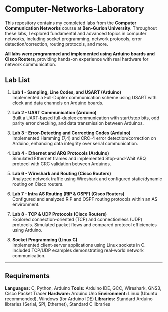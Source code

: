 # Computer-Networks-Laboratory
This repository contains my completed labs from the **Computer Communication Networks** course at **Ben-Gurion University**. Throughout these labs, I explored fundamental and advanced topics in computer networks, including socket programming, network protocols, error detection/correction, routing protocols, and more.

**All labs were programmed and implemented using Arduino boards and Cisco Routers**, providing hands-on experience with real hardware for network communication.

## Lab List

1. **Lab 1 - Sampling, Line Codes, and USART (Arduino)**  
   Implemented a Full-Duplex communication scheme using USART with clock and data channels on Arduino boards.

2. **Lab 2 - UART Communication (Arduino)**  
   Built a UART-based full-duplex communication with start/stop bits, odd parity error checking, and data transmission between Arduinos.

3. **Lab 3 - Error-Detecting and Correcting Codes (Arduino)**  
   Implemented Hamming (7,4) and CRC-4 error detection/correction on Arduino, enhancing data integrity over serial communication.

4. **Lab 4 - Ethernet and ARQ Protocols (Arduino)**  
   Simulated Ethernet frames and implemented Stop-and-Wait ARQ protocol with CRC validation between Arduinos.

5. **Lab 6 - Wireshark and Routing (Cisco Routers)**  
   Analyzed network traffic using Wireshark and configured static/dynamic routing on Cisco routers.

6. **Lab 7 - Intra AS Routing (RIP & OSPF) (Cisco Routers)**  
   Configured and analyzed RIP and OSPF routing protocols within an AS environment.

7. **Lab 8 - TCP & UDP Protocols (Cisco Routers)**  
   Explored connection-oriented (TCP) and connectionless (UDP) protocols. Simulated packet flows and compared protocol efficiencies using Arduino.

8. **Socket Programming (Linux C)**  
   Implemented client-server applications using Linux sockets in C. Included TCP/UDP examples demonstrating real-world network communication.

---

## Requirements
**Languages:** C, Python, Arduino
**Tools:** Arduino IDE, GCC, Wireshark, GNS3, Cisco Packet Tracer
**Hardware:** Arduino Uno
**Environment:** Linux (Ubuntu recommended), Windows (for Arduino IDE)
**Libraries:** Standard Arduino libraries (Serial, SPI, Ethernet), Standard C libraries
